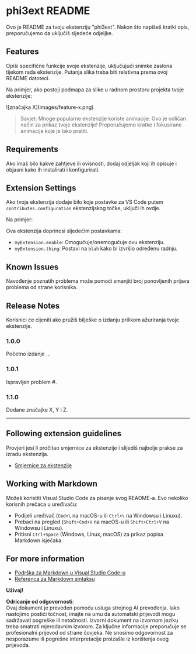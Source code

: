 # phi3ext README

Ovo je README za tvoju ekstenziju "phi3ext". Nakon što napišeš kratki opis, preporučujemo da uključiš sljedeće odjeljke.

## Features

Opiši specifične funkcije svoje ekstenzije, uključujući snimke zaslona tijekom rada ekstenzije. Putanja slika treba biti relativna prema ovoj README datoteci.

Na primjer, ako postoji podmapa za slike u radnom prostoru projekta tvoje ekstenzije:

\!\[značajka X\]\(images/feature-x.png\)

> Savjet: Mnoge popularne ekstenzije koriste animacije. Ovo je odličan način za prikaz tvoje ekstenzije! Preporučujemo kratke i fokusirane animacije koje je lako pratiti.

## Requirements

Ako imaš bilo kakve zahtjeve ili ovisnosti, dodaj odjeljak koji ih opisuje i objasni kako ih instalirati i konfigurirati.

## Extension Settings

Ako tvoja ekstenzija dodaje bilo koje postavke za VS Code putem `contributes.configuration` ekstenzijskog točke, uključi ih ovdje.

Na primjer:

Ova ekstenzija doprinosi sljedećim postavkama:

* `myExtension.enable`: Omogućuje/onemogućuje ovu ekstenziju.
* `myExtension.thing`: Postavi na `blah` kako bi izvršio određenu radnju.

## Known Issues

Navođenje poznatih problema može pomoći smanjiti broj ponovljenih prijava problema od strane korisnika.

## Release Notes

Korisnici će cijeniti ako pružiš bilješke o izdanju prilikom ažuriranja tvoje ekstenzije.

### 1.0.0

Početno izdanje ...

### 1.0.1

Ispravljen problem #.

### 1.1.0

Dodane značajke X, Y i Z.

---

## Following extension guidelines

Provjeri jesi li pročitao smjernice za ekstenzije i slijediš najbolje prakse za izradu ekstenzija.

* [Smjernice za ekstenzije](https://code.visualstudio.com/api/references/extension-guidelines?WT.mc_id=aiml-137032-kinfeylo)

## Working with Markdown

Možeš koristiti Visual Studio Code za pisanje svog README-a. Evo nekoliko korisnih prečaca u uređivaču:

* Podijeli uređivač (`Cmd+\` na macOS-u ili `Ctrl+\` na Windowsu i Linuxu).
* Prebaci na pregled (`Shift+Cmd+V` na macOS-u ili `Shift+Ctrl+V` na Windowsu i Linuxu).
* Pritisni `Ctrl+Space` (Windows, Linux, macOS) za prikaz popisa Markdown isječaka.

## For more information

* [Podrška za Markdown u Visual Studio Code-u](http://code.visualstudio.com/docs/languages/markdown?WT.mc_id=aiml-137032-kinfeylo)
* [Referenca za Markdown sintaksu](https://help.github.com/articles/markdown-basics/)

**Uživaj!**

**Odricanje od odgovornosti**:  
Ovaj dokument je preveden pomoću usluga strojnog AI prevođenja. Iako nastojimo postići točnost, imajte na umu da automatski prijevodi mogu sadržavati pogreške ili netočnosti. Izvorni dokument na izvornom jeziku treba smatrati mjerodavnim izvorom. Za ključne informacije preporučuje se profesionalni prijevod od strane čovjeka. Ne snosimo odgovornost za nesporazume ili pogrešne interpretacije proizašle iz korištenja ovog prijevoda.